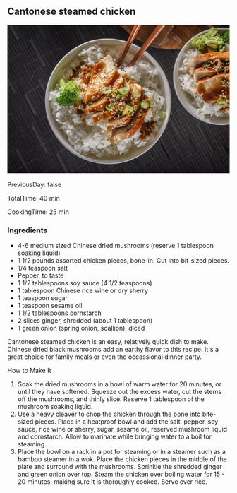 [title]: #()

## Cantonese steamed chicken

[img]: #()

![](../docs/imgs/0015-chinese-steamed-chicken.webp)

[#url]:#()

[](https://www.thespruceeats.com/cantonese-steamed-chicken-694176)

[recipe-time]: #()

PreviousDay: false

TotalTime: 40 min

CookingTime: 25 min

[ingredients-content]: #()

### Ingredients 
   - 4-6 medium sized Chinese dried mushrooms (reserve 1 tablespoon soaking
   liquid)
   - 1 1/2 pounds assorted chicken pieces, bone-in. Cut into bit-sized pieces.
   - 1/4 teaspoon salt
   - Pepper, to taste
   - 1 1/2 tablespoons soy sauce (4 1/2 teaspoons)
   - 1 tablespoon Chinese rice wine or dry sherry
   - 1 teaspoon sugar
   - 1 teaspoon sesame oil
   - 1 1/2 tablespoons cornstarch
   - 2 slices ginger, shredded (about 1 tablespoon)
   - 1 green onion (spring onion, scallion), diced


[content]: #()

Cantonese steamed chicken is an easy, relatively quick dish to make.
Chinese dried black mushrooms add an earthy flavor to this recipe. It's a
great choice for family meals or even the occassional dinner party.

How to Make It

   1. Soak the dried mushrooms in a bowl of warm water for 20 minutes[](timer:20:minutes), or
   until they have softened. Squeeze out the excess water, cut the stems off
   the mushrooms, and thinly slice. Reserve 1 tablespoon of the mushroom
   soaking liquid.
   2. Use a heavy cleaver to chop the chicken through the bone into
   bite-sized pieces. Place in a heatproof bowl and add the salt, pepper, soy
   sauce, rice
   wine or sherry, sugar, sesame oil, reserved mushroom liquid and cornstarch.
   Allow to marinate while bringing water to a boil for steaming.
   1. Place the bowl on a rack in a pot for steaming or in a steamer such
   as a bamboo steamer in a wok. Place the chicken pieces in the middle of the
   plate and surround with the mushrooms. Sprinkle the shredded ginger and
   green onion over top. Steam the chicken over boiling water for 15 - 20
   minutes, making sure it is thoroughly cooked. Serve over rice.


